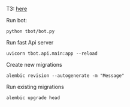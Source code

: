 ТЗ: [here](https://pastebin.com/KyEpdNUg)

Run bot:
```
python tbot/bot.py
```

Run fast Api server
```
uvicorn tbot.api.main:app --reload
```

Create new migrations
```
alembic revision --autogenerate -m "Message"
```

Run existing migrations
```
alembic upgrade head
```